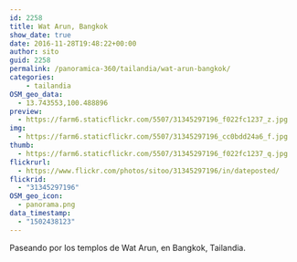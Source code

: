 ```yaml
---
id: 2258
title: Wat Arun, Bangkok
show_date: true
date: 2016-11-28T19:48:22+00:00
author: sito
guid: 2258
permalink: /panoramica-360/tailandia/wat-arun-bangkok/
categories:
    - tailandia
OSM_geo_data:
  - 13.743553,100.488896
preview:
  - https://farm6.staticflickr.com/5507/31345297196_f022fc1237_z.jpg
img:
  - https://farm6.staticflickr.com/5507/31345297196_cc0bdd24a6_f.jpg
thumb:
  - https://farm6.staticflickr.com/5507/31345297196_f022fc1237_q.jpg
flickrurl:
  - https://www.flickr.com/photos/sitoo/31345297196/in/dateposted/
flickrid:
  - "31345297196"
OSM_geo_icon:
  - panorama.png
data_timestamp:
  - "1502438123"
---
```

Paseando por los templos de Wat Arun, en Bangkok, Tailandia.
